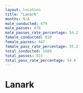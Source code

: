 ```yaml
---
layout: location
title: "Lanark"
months: N/A
male_conducted: 879
male_passes: 476
male_passes_rate_percentage: 54.2
female_conducted: 810
female_passes: 447
female_pass_rate_percentage: 55.2
total_conducted: 1689
total_passes: 923
total_pass_rate_percentage: 54.6
---
```


# Lanark
